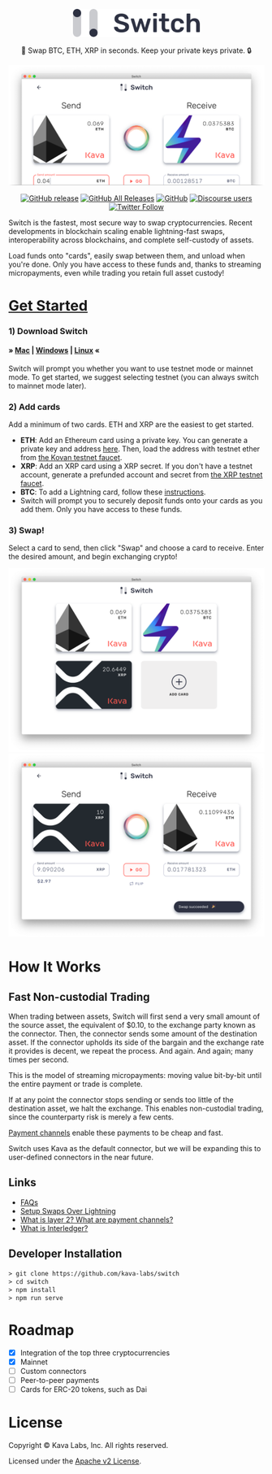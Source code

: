 <p align="center"><img src="./src/assets/switch-logo.svg" width="250" /></p>
<p align="center">
💸 Swap BTC, ETH, XRP in seconds. Keep your private keys private. 🔒
</p>

![Switch swap screen cropped](./screenshots/swap-eth-btc-cropped.png)

<div align="center">

[![GitHub release](https://img.shields.io/github/release/Kava-Labs/switch.svg)](https://github.com/Kava-Labs/switch/releases/latest)
[![GitHub All Releases](https://img.shields.io/github/downloads/kava-labs/switch/total.svg)](https://github.com/Kava-Labs/switch/releases)
[![GitHub](https://img.shields.io/github/license/Kava-Labs/switch.svg)](https://github.com/Kava-Labs/switch/blob/master/LICENSE)
[![Discourse users](https://img.shields.io/discourse/https/forum.interledger.org/users.svg)](https://forum.interledger.org)
[![Twitter Follow](https://img.shields.io/twitter/follow/kava_labs.svg?label=Follow&style=social)](https://twitter.com/kava_labs)

</div>

Switch is the fastest, most secure way to swap cryptocurrencies. Recent developments in blockchain scaling enable lightning-fast swaps, interoperability across blockchains, and complete self-custody of assets.

Load funds onto "cards", easily swap between them, and unload when you're done. Only you have access to these funds and, thanks to streaming micropayments, even while trading you retain full asset custody!

# [Get Started](#get-started)

### 1) Download Switch

#### &raquo; [Mac](https://github.com/Kava-Labs/switch/releases/latest/download/Switch-0.2.0.dmg) | [Windows](https://github.com/Kava-Labs/switch/releases/latest/download/Switch.Setup.0.2.0.exe) | [Linux](https://github.com/Kava-Labs/switch/releases/latest/download/Switch.0.2.0.AppImage) &laquo;

Switch will prompt you whether you want to use testnet mode or mainnet mode. To get started, we suggest selecting testnet (you can always switch to mainnet mode later).

### 2) Add cards

Add a minimum of two cards. ETH and XRP are the easiest to get started.

- **ETH**: Add an Ethereum card using a private key. You can generate a private key and address [here](https://vanity-eth.tk). Then, load the address with testnet ether from [the Kovan testnet faucet](https://faucet.kovan.network/).
- **XRP**: Add an XRP card using a XRP secret. If you don't have a testnet account, generate a prefunded account and secret from [the XRP testnet faucet](https://developers.ripple.com/xrp-test-net-faucet.html).
- **BTC**: To add a Lightning card, follow these [instructions](docs/lightning-setup.md).
- Switch will prompt you to securely deposit funds onto your cards as you add them. Only you have access to these funds.

### 3) Swap!

Select a card to send, then click "Swap" and choose a card to receive. Enter the desired amount, and begin exchanging crypto!

![Screenshot Home](./screenshots/home-eth-btc-xrp.png)
![Screenshot Swap](./screenshots/swap-xrp-eth-success.png)

# How It Works

## Fast Non-custodial Trading

When trading between assets, Switch will first send a very small amount of the source asset, the equivalent of \$0.10, to the exchange party known as the connector. Then, the connector sends some amount of the destination asset. If the connector upholds its side of the bargain and the exchange rate it provides is decent, we repeat the process. And again. And again; many times per second.

This is the model of streaming micropayments: moving value bit-by-bit until the entire payment or trade is complete.

If at any point the connector stops sending or sends too little of the destination asset, we halt the exchange. This enables non-custodial trading, since the counterparty risk is merely a few cents.

[Payment channels](docs/faqs.md#what-is-layer-2-and-payment-channels) enable these payments to be cheap and fast.

Switch uses Kava as the default connector, but we will be expanding this to user-defined connectors in the near future.

## Links

- [FAQs](docs/faqs.md)
- [Setup Swaps Over Lightning](docs/lightning-setup.md)
- [What is layer 2? What are payment channels?](docs/faqs.md#what-is-layer-2-and-payment-channels)
- [What is Interledger?](docs/faqs.md#what-is-interledger)

## Developer Installation

```shell
> git clone https://github.com/kava-labs/switch
> cd switch
> npm install
> npm run serve
```

# Roadmap

- [x] Integration of the top three cryptocurrencies
- [x] Mainnet
- [ ] Custom connectors
- [ ] Peer-to-peer payments
- [ ] Cards for ERC-20 tokens, such as Dai

# License

Copyright © Kava Labs, Inc. All rights reserved.

Licensed under the [Apache v2 License](LICENSE).
